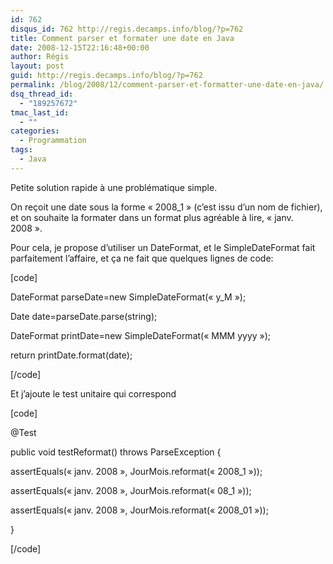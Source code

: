 ```yaml
---
id: 762
disqus_id: 762 http://regis.decamps.info/blog/?p=762
title: Comment parser et formater une date en Java
date: 2008-12-15T22:16:48+00:00
author: Régis
layout: post
guid: http://regis.decamps.info/blog/?p=762
permalink: /blog/2008/12/comment-parser-et-formatter-une-date-en-java/
dsq_thread_id:
  - "189257672"
tmac_last_id:
  - ""
categories:
  - Programmation
tags:
  - Java
---
```

Petite solution rapide à une problématique simple.

On reçoit une date sous la forme « 2008_1 » (c’est issu d’un nom de fichier), et on souhaite la formater dans un format plus agréable à lire, « janv. 2008 ».

Pour cela, je propose d’utiliser un DateFormat, et le SimpleDateFormat fait parfaitement l’affaire, et ça ne fait que quelques lignes de code:
  
[code]
  
DateFormat parseDate=new SimpleDateFormat(« y_M »);
  
Date date=parseDate.parse(string);
  
DateFormat printDate=new SimpleDateFormat(« MMM yyyy »);
  
return printDate.format(date);
  
[/code]
  
<!--more-->


  
Et j’ajoute le test unitaire qui correspond
  
[code]
	  
@Test
	  
public void testReformat() throws ParseException {
		  
assertEquals(« janv. 2008 », JourMois.reformat(« 2008_1 »));
		  
assertEquals(« janv. 2008 », JourMois.reformat(« 08_1 »));
		  
assertEquals(« janv. 2008 », JourMois.reformat(« 2008_01 »));
	  
}
  
[/code]
